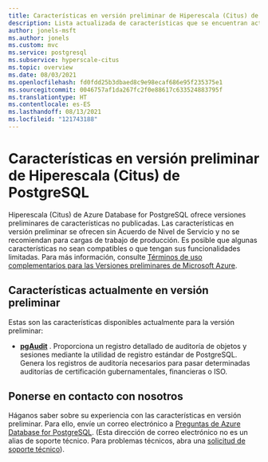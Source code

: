 ```yaml
---
title: Características en versión preliminar de Hiperescala (Citus) de Azure Database for PostgreSQL
description: Lista actualizada de características que se encuentran actualmente en versión preliminar
author: jonels-msft
ms.author: jonels
ms.custom: mvc
ms.service: postgresql
ms.subservice: hyperscale-citus
ms.topic: overview
ms.date: 08/03/2021
ms.openlocfilehash: fd0fdd25b3dbaed8c9e98ecaf686e95f235375e1
ms.sourcegitcommit: 0046757af1da267fc2f0e88617c633524883795f
ms.translationtype: HT
ms.contentlocale: es-ES
ms.lasthandoff: 08/13/2021
ms.locfileid: "121743188"
---
```

# <a name="preview-features-for-postgresql---hyperscale-citus"></a>Características en versión preliminar de Hiperescala (Citus) de PostgreSQL

Hiperescala (Citus) de Azure Database for PostgreSQL ofrece versiones preliminares de características no publicadas. Las características en versión preliminar se ofrecen sin Acuerdo de Nivel de Servicio y no se recomiendan para cargas de trabajo de producción. Es posible que algunas características no sean compatibles o que tengan sus funcionalidades limitadas.  Para más información, consulte [Términos de uso complementarios para las Versiones preliminares de Microsoft Azure](https://azure.microsoft.com/support/legal/preview-supplemental-terms/).

## <a name="features-currently-in-preview"></a>Características actualmente en versión preliminar

Estas son las características disponibles actualmente para la versión preliminar:

* **[pgAudit](concepts-hyperscale-audit.md)** . Proporciona un registro detallado de auditoría de objetos y sesiones mediante la utilidad de registro estándar de PostgreSQL. Genera los registros de auditoría necesarios para pasar determinadas auditorías de certificación gubernamentales, financieras o ISO.

## <a name="contact-us"></a>Ponerse en contacto con nosotros

Háganos saber sobre su experiencia con las características en versión preliminar. Para ello, envíe un correo electrónico a [Preguntas de Azure Database for PostgreSQL](mailto:AskAzureDBforPostgreSQL@service.microsoft.com).
(Esta dirección de correo electrónico no es un alias de soporte técnico. Para problemas técnicos, abra una [solicitud de soporte técnico](https://ms.portal.azure.com/#blade/Microsoft_Azure_Support/HelpAndSupportBlade/newsupportrequest)).
